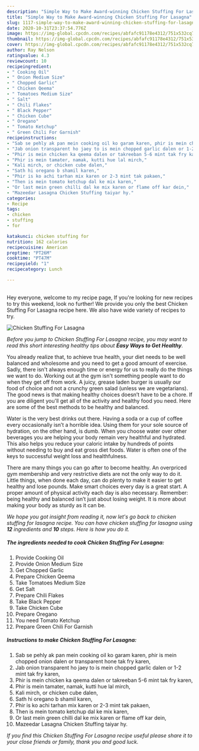 ```yaml
---
description: "Simple Way to Make Award-winning Chicken Stuffing For Lasagna"
title: "Simple Way to Make Award-winning Chicken Stuffing For Lasagna"
slug: 1117-simple-way-to-make-award-winning-chicken-stuffing-for-lasagna
date: 2020-10-31T23:37:54.776Z
image: https://img-global.cpcdn.com/recipes/abfafc91178e4312/751x532cq70/chicken-stuffing-for-lasagna-recipe-main-photo.jpg
thumbnail: https://img-global.cpcdn.com/recipes/abfafc91178e4312/751x532cq70/chicken-stuffing-for-lasagna-recipe-main-photo.jpg
cover: https://img-global.cpcdn.com/recipes/abfafc91178e4312/751x532cq70/chicken-stuffing-for-lasagna-recipe-main-photo.jpg
author: Ray Nelson
ratingvalue: 4.3
reviewcount: 10
recipeingredient:
- " Cooking Oil"
- " Onion Medium Size"
- " Chopped Garlic"
- " Chicken Qeema"
- " Tomatoes Medium Size"
- " Salt"
- " Chili Flakes"
- " Black Pepper"
- " Chicken Cube"
- " Oregano"
- " Tomato Ketchup"
- " Green Chili For Garnish"
recipeinstructions:
- "Sab se pehly ak pan mein cooking oil ko garam karen, phir is mein chopped onion dalen or transparent hone tak fry karen,"
- "Jab onion transparent ho jaey to is mein chopped garlic dalen or 1-2 mint tak fry karen,"
- "Phir is mein chicken ka qeema dalen or takreeban 5-6 mint tak fry karen,"
- "Phir is mein tamater, namak, kutti hue lal mirch,"
- "Kali mirch, or chicken cube dalen,"
- "Sath hi oregano b shamil karen,"
- "Phir is ko achi tarhan mix karen or 2-3 mint tak pakaen,"
- "Then is mein tomato ketchup dal ke mix karen,"
- "Or last mein green chilli dal ke mix karen or flame off kar dein,"
- "Mazeedar Lasagna Chicken Stuffing taiyar hy."
categories:
- Recipe
tags:
- chicken
- stuffing
- for

katakunci: chicken stuffing for 
nutrition: 162 calories
recipecuisine: American
preptime: "PT26M"
cooktime: "PT47M"
recipeyield: "1"
recipecategory: Lunch

---
```

<br>
Hey everyone, welcome to my recipe page, If you're looking for new recipes to try this weekend, look no further! We provide you only the best Chicken Stuffing For Lasagna recipe here. We also have wide variety of recipes to try.
<br>


![Chicken Stuffing For Lasagna](https://img-global.cpcdn.com/recipes/abfafc91178e4312/751x532cq70/chicken-stuffing-for-lasagna-recipe-main-photo.jpg)

<i>Before you jump to Chicken Stuffing For Lasagna recipe, you may want to read this short interesting healthy tips about <strong>Easy Ways to Get Healthy</strong>.</i>

You already realize that, to achieve true health, your diet needs to be well balanced and wholesome and you need to get a good amount of exercise. Sadly, there isn't always enough time or energy for us to really do the things we want to do. Working out at the gym isn't something people want to do when they get off from work. A juicy, grease laden burger is usually our food of choice and not a crunchy green salad (unless we are vegetarians). The good news is that making healthy choices doesn’t have to be a chore. If you are diligent you'll get all of the activity and healthy food you need. Here are some of the best methods to be healthy and balanced.

Water is the very best drinks out there. Having a soda or a cup of coffee every occasionally isn’t a horrible idea. Using them for your sole source of hydration, on the other hand, is dumb. When you choose water over other beverages you are helping your body remain very healthful and hydrated. This also helps you reduce your caloric intake by hundreds of points without needing to buy and eat gross diet foods. Water is often one of the keys to successful weight loss and healthfulness.

There are many things you can go after to become healthy. An overpriced gym membership and very restrictive diets are not the only way to do it. Little things, when done each day, can do plenty to make it easier to get healthy and lose pounds. Make smart choices every day is a great start. A proper amount of physical activity each day is also necessary. Remember: being healthy and balanced isn’t just about losing weight. It is more about making your body as sturdy as it can be. 


<i>We hope you got insight from reading it, now let's go back to chicken stuffing for lasagna recipe. You can have chicken stuffing for lasagna using <strong>12</strong> ingredients and <strong>10</strong> steps. Here is how you do it.
</i>

##### The ingredients needed to cook Chicken Stuffing For Lasagna:

1. Provide  Cooking Oil
1. Provide  Onion Medium Size
1. Get  Chopped Garlic
1. Prepare  Chicken Qeema
1. Take  Tomatoes Medium Size
1. Get  Salt
1. Prepare  Chili Flakes
1. Take  Black Pepper
1. Take  Chicken Cube
1. Prepare  Oregano
1. You need  Tomato Ketchup
1. Prepare  Green Chili For Garnish


##### Instructions to make Chicken Stuffing For Lasagna:

1. Sab se pehly ak pan mein cooking oil ko garam karen, phir is mein chopped onion dalen or transparent hone tak fry karen,
1. Jab onion transparent ho jaey to is mein chopped garlic dalen or 1-2 mint tak fry karen,
1. Phir is mein chicken ka qeema dalen or takreeban 5-6 mint tak fry karen,
1. Phir is mein tamater, namak, kutti hue lal mirch,
1. Kali mirch, or chicken cube dalen,
1. Sath hi oregano b shamil karen,
1. Phir is ko achi tarhan mix karen or 2-3 mint tak pakaen,
1. Then is mein tomato ketchup dal ke mix karen,
1. Or last mein green chilli dal ke mix karen or flame off kar dein,
1. Mazeedar Lasagna Chicken Stuffing taiyar hy.


<i>If you find this Chicken Stuffing For Lasagna recipe useful please share it to your close friends or family, thank you and good luck.</i>
